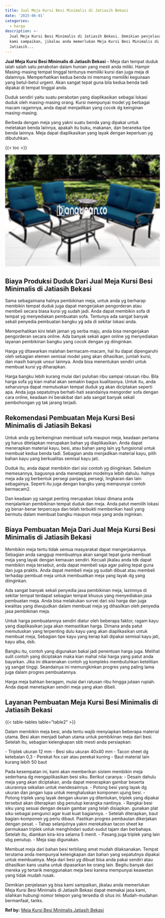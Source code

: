```yaml
---
title: Jual Meja Kursi Besi Minimalis di Jatiasih Bekasi
date: '2025-06-01'
categories:
  - harga
description: >-
  Jual Meja Kursi Besi Minimalis di Jatiasih Bekasi. Demikian penjelasan yg bisa
  kami sampaikan, jikalau anda memerlukan Meja Kursi Besi Minimalis di
  Jatiasih...
---
```


**Jual Meja Kursi Besi Minimalis di Jatiasih Bekasi** – Meja dan tempat duduk ialah salah satu perabotan dalam hunian yang mesti anda miliki. Hampir Masing-masing tempat tinggal tentunya memiliki kursi dan juga meja di dalamnya. Memperhatikan kedua benda ini memang memiliki kegunaan yang betul-betul urgent. Akan sangat tepat guna bila kedua benda tadi dipakai di tempat tinggal anda.

Duduk sendiri yaitu suatu perabotan yang diaplikasikan sebagai lokasi duduk oleh masing-masing orang. Kursi mempunyai model yg berbagai macam ragamnya, anda dapat menjadikan yang cocok dg keinginan masing-masing.

Berbeda dengan meja yang yakni suatu benda yang dipakai untuk meletakan benda lainnya, apakah itu buku, makanan, dan beraneka tipe benda lainnya. Meja dapat diaplikasikan yang layak dengan keperluan yg dibutuhkan.

{{< toc >}}

![Jual Meja Kursi Besi Minimalis di Jatiasih Bekasi](/images/jual-meja-besi-murah04.png)

## Biaya Produksi Duduk Dari Jual Meja Kursi Besi Minimalis di Jatiasih Bekasi

Sama sebagaimana halnya pembikinan meja, untuk anda yg berharap membikin tempat duduk juga dapat mengerjakan pengorderan atau membeli secara biasa kursi yg sudah jadi. Anda dapat membikin sofa di tempat yg menyediakan pembuatan sofa. Tentunya ada sangat banyak sekali penyedia pembuatan bangku yg ada di sekitar lokasi anda.

Memperhatikan kini telah jaman yg serba maju, anda bisa mengerjakan pengorderan secara online. Ada banyak sekali agen online yg menyediakan layanan pembikinan bangku yang cocok dengan yg diinginkan.

Harga yg ditawarkan malahan bermacam-macam, hal itu dapat dipengaruhi oleh sebagian elemen semisal model yang akan dihasilkan, jumlah kursi, dan masih banyak unsur lainnya. Anda bisa menentukan sendiri untuk membuat kursi yg diharapkan.

Harga bangku lebih kurang mulai dari puluhan ribu sampai ratusan ribu. Bila harga sofa yg kian mahal akan semakin bagus kualitasnya. Untuk itu, anda seharusnya dapat memutuskan tempat duduk yg akan diciptakan seperti apa. Anda juga sepatutnya berhati-hati seandainya mengorder sofa dengan cara online, keadaan ini berakibat dari ada sangat banyak sekali pembohongan yg tak jarang terjadi.

## Rekomendasi Pembuatan Meja Kursi Besi Minimalis di Jatiasih Bekasi

Untuk anda yg berkeinginan membuat sofa maupun meja, keadaan pertama yg harus ditetapkan merupakan bahan yg diaplikasikan. Anda dapat menerapkan material kayu, besi, atau bahan yang lain yg fungsional untuk membuat kedua benda tadi. Sebagian anda menjadikan material kayu, pilih bahan kayu yang berkualitas semisal kayu jati.

Duduk itu, anda dapat membikin dari sisi contoh yg diinginkan. Sebelum memesannya, bagusnya anda menetapkan modelnya lebih dahulu. halnya meja ada yg berbentuk persegi panjang, persegi, lingkaran dan lain sebagainya. Seperti itu juga dengan bangku yang mempunyai contoh bermacam2.

Dan keadaan yg sangat penting merupakan lokasi dimana anda menjalankan pembikinan tempat duduk dan meja. Anda patut memilih lokasi yg benar-benar terpercaya dan telah terbukti memberikan hasil yang bermutu dalam membuat bangku maupun meja yang anda inginkan.

## Biaya Pembuatan Meja Dari Jual Meja Kursi Besi Minimalis di Jatiasih Bekasi

Membikin meja tentu tidak semua masyarakat dapat mengerjakannya. Sebagian anda sanggup membuatnya akan sangat tepat guna membuat meja yang layak dengan kemauan sendiri. Kecuali jikalau anda tdk dapat membikin meja tersebut, anda dapat membeli saja agar paling tepat guna dan juga praktis. Anda dapat membeli meja yg sudah dibuat atau membeli terhadap pembuat meja untuk membuatkan meja yang layak dg yang diinginkan.

Ada sangat banyak sekali penyedia jasa pembikinan meja, lazimnya di sekitar tempat terdapat sebagian tempat khusus yang menyediakan jasa pembuatan meja. Anda bisa melakukan survei dari sisi harga dan juga kwalitas yang diwujudkan dalam membuat meja yg dihasilkan oleh penyedia jasa pembikinan meja.

Untuk harga pembuatannya sendiri diatur oleh beberapa faktor, ragam kayu yang diaplikasikan juga akan memastikan harga. Dimana anda patut memutuskan yang terpenting dulu kayu yang akan diaplikasikan untuk membuat meja, Sebagian tipe kayu yang kerap kali dipakai semisal kayu jati, kayu alba, dsb.

Bangku itu, contoh yang digunakan bakal jadi penentuan harga juga. Melihat sulit contoh yang diciptakan maka kian mahal nilai harga yang patut anda bayarkan. Jika ini dikarenakan contoh yg kompleks membutuhkan ketelitian yg sangat tinggi. Seandainya ini memungkinkan progres yang paling lama juga dalam progres pembuatannya.

Harga meja bahkan beragam, mulai dari ratusan ribu hingga jutaan rupiah. Anda dapat menetapkan sendiri meja yang akan dibeli.

## Layanan Pembuatan Meja Kursi Besi Minimalis di Jatiasih Bekasi

{{< table-tables table="table2" >}}

Dalam membikin meja besi, anda tentu wajib menyiapkan beberapa material utama. Besi akan menjadi bahan utama untuk pembikinan meja dari besi. Setelah itu, sebagian kelengkapan sbb mesti anda persiapkan:

\- Triplek ukuran 12 mm - Besi siku ukuran 40x40 mm - Tacon sheet dg ketebalan 0,3 - Perekat fox cair atau perekat kuning - Baut material lain kurang lebih 50 baut

Pada kesempatan ini, kami akan memberikan sistem membikin meja sederhana dg mengaplikasikan besi siku. Berikut caranya: - Desain dahulu meja yang akan diciptakan, anda dapat menerapkan gambar beserta ukurannya sekalian untuk mendesainnya. - Potong besi yang layak dg ukuran dan jangan lupa untuk menghaluskan komponen ujung besi. - Potong triplek yang layak dengan ukuran yg ditentukan, triplek yang dipakai tersebut akan diterapkan sbg penutup kerangka nantinya. - Rangkai besi siku yang sesuai dengan desain gambar yang telah disiapkan. gunakan plat siku sebagai pengunci agar kuat kuat bagiannya. - Setelah diterapkan, baut bagian-komponen yg perlu dibaut. Pastikan progres pembautan dikerjakan dengan pesat. - Tahap selanjutnya yakni merekatkan tacon sheet ke permukaan triplek untuk menghindari sudut-sudut tajam dan berbahaya. Setelah itu, diamkan kira-kira selama 5 menit. - Pasang juga triplek yang lain sbg penutup. - Meja siap digunakan.

Membuat meja dari bahan besi terbilang amat mudah dilaksanakan. Tempat terutama anda mempunyai kelengkapan dan bahan yang sepatutnya dipakai untuk membuatnya. Meja dari besi yg dibuat bisa anda pakai sendiri atau dihasilkan kans usaha untuk dipasarkan ke orang lain. Begitu banyak dari mereka yg tertarik menggunakan meja besi karena mempunyai keawetan yang tidak mudah rusak.

Demikian penjelasan yg bisa kami sampaikan, jikalau anda memerlukan Meja Kursi Besi Minimalis di Jatiasih Bekasi dapat memakai jasa kami, silahkan hubungi nomor telepon yang tersedia di situs ini. Mudah-mudahan bermanfaat, tanks.

**Ref by:** [Meja Kursi Besi Minimalis Jatiasih Bekasi](https://id.wikipedia.org/wiki/Meja)
